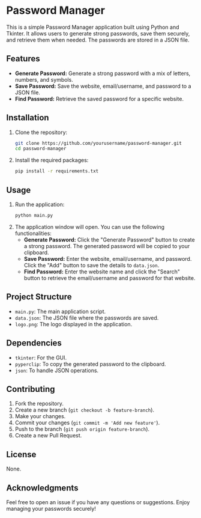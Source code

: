 # Password Manager

This is a simple Password Manager application built using Python and Tkinter. It allows users to generate strong passwords, save them securely, and retrieve them when needed. The passwords are stored in a JSON file.

## Features

- **Generate Password:** Generate a strong password with a mix of letters, numbers, and symbols.
- **Save Password:** Save the website, email/username, and password to a JSON file.
- **Find Password:** Retrieve the saved password for a specific website.

## Installation

1. Clone the repository:
    ```sh
    git clone https://github.com/yourusername/password-manager.git
    cd password-manager
    ```
2. Install the required packages:
    ```sh
    pip install -r requirements.txt
    ```

## Usage

1. Run the application:
    ```sh
    python main.py
    ```
2. The application window will open. You can use the following functionalities:
    - **Generate Password:** Click the "Generate Password" button to create a strong password. The generated password will be copied to your clipboard.
    - **Save Password:** Enter the website, email/username, and password. Click the "Add" button to save the details to `data.json`.
    - **Find Password:** Enter the website name and click the "Search" button to retrieve the email/username and password for that website.

## Project Structure

- `main.py`: The main application script.
- `data.json`: The JSON file where the passwords are saved.
- `logo.png`: The logo displayed in the application.

## Dependencies

- `tkinter`: For the GUI.
- `pyperclip`: To copy the generated password to the clipboard.
- `json`: To handle JSON operations.

## Contributing

1. Fork the repository.
2. Create a new branch (`git checkout -b feature-branch`).
3. Make your changes.
4. Commit your changes (`git commit -m 'Add new feature'`).
5. Push to the branch (`git push origin feature-branch`).
6. Create a new Pull Request.

## License

None.

## Acknowledgments

Feel free to open an issue if you have any questions or suggestions. Enjoy managing your passwords securely!
